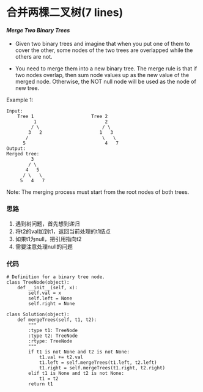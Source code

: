 # 合并两棵二叉树(7 lines)
#### *Merge Two Binary Trees*

* Given two binary trees and imagine that when you put one of them to cover the other, some nodes of the two trees are overlapped while the others are not.

* You need to merge them into a new binary tree. The merge rule is that if two nodes overlap, then sum node values up as the new value of the merged node. Otherwise, the NOT null node will be used as the node of new tree.

Example 1:
```
Input: 
	Tree 1                     Tree 2                  
          1                         2                             
         / \                       / \                            
        3   2                     1   3                        
       /                           \   \                      
      5                             4   7                  
Output: 
Merged tree:
	     3
	    / \
	   4   5
	  / \   \ 
	 5   4   7
```
Note: The merging process must start from the root nodes of both trees.



### 思路
1. 遇到树问题，首先想到递归
2. 将t2的val加到t1，返回当前处理的t1结点
3. 如果t1为null，把引用指向t2
4. 需要注意处理null的问题

### 代码
```
# Definition for a binary tree node.
class TreeNode(object):
    def __init__(self, x):
        self.val = x
        self.left = None
        self.right = None

class Solution(object):
    def mergeTrees(self, t1, t2):
        """
        :type t1: TreeNode
        :type t2: TreeNode
        :rtype: TreeNode
        """
        if t1 is not None and t2 is not None:
            t1.val += t2.val
            t1.left = self.mergeTrees(t1.left, t2.left)
            t1.right = self.mergeTrees(t1.right, t2.right)
        elif t1 is None and t2 is not None:
            t1 = t2
        return t1
```